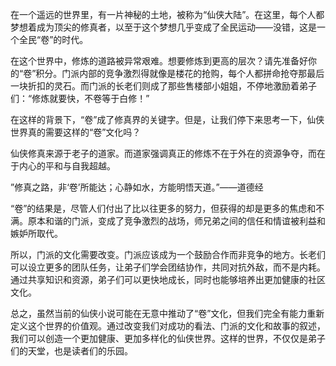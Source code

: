 在一个遥远的世界里，有一片神秘的土地，被称为“仙侠大陆”。在这里，每个人都梦想着成为顶尖的修真者，以至于这个梦想几乎变成了全民运动——没错，这是一个全民“卷”的时代。

在这个世界中，修炼的道路被异常艰难。想要修炼到更高的层次？请先准备好你的“卷”积分。门派内部的竞争激烈得就像是楼花的抢购，每个人都拼命抢夺那最后一块折扣的灵石。而门派的长老们则成了那些售楼部小姐姐，不停地激励着弟子们：“修炼就要快，不卷等于白修！”

在这样的背景下，“卷”成了修真界的关键字。但是，让我们停下来思考一下，仙侠世界真的需要这样的“卷”文化吗？

仙侠修真来源于老子的道家。而道家强调真正的修炼不在于外在的资源争夺，而在于内心的平和与自我超越。

”修真之路，非‘卷’所能达；心静如水，方能明悟天道。”——道德经

“卷”的结果是，尽管人们付出了比以往更多的努力，但获得的却是更多的焦虑和不满。原本和谐的门派，变成了竞争激烈的战场，师兄弟之间的信任和情谊被利益和嫉妒所取代。

所以，门派的文化需要改变。门派应该成为一个鼓励合作而非竞争的地方。长老们可以设立更多的团队任务，让弟子们学会团结协作，共同对抗外敌，而不是内耗。通过共享知识和资源，弟子们可以更快地成长，同时也能够培养出更加健康的社区文化。

总之，虽然当前的仙侠小说可能在无意中推动了“卷”文化，但我们完全有能力重新定义这个世界的价值观。通过改变我们对成功的看法、门派的文化和故事的叙述，我们可以创造一个更加健康、更加多样化的仙侠世界。这样的世界，不仅仅是弟子们的天堂，也是读者们的乐园。
